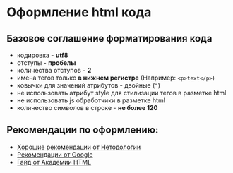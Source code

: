 # Оформление html кода

## Базовое соглашение форматирования кода
* кодировка - **utf8**
* отступы - **пробелы**
* количества отступов - **2**
* имена тегов только **в нижнем регистре** (Например: `<p>text</p>`)
* ковычки для значений атрибутов - двойные (`"`)
* не использовать атрибут style для стилизации тегов в разметке html
* не использовать js обработчики в разметке html
* количество символов в строке - **не более 120**

## Рекомендации по оформлению:
* [Хорошие рекомендации от Нетодологии](https://netology-university.bitbucket.io/codestyle/html/)
* [Рекомендации от Google](https://habr.com/post/143452/)
* [Гайд от Академии HTML](http://codeguide.academy/html-css.html)
